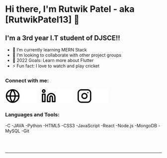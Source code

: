 # Hi there, I'm Rutwik Patel - aka [RutwikPatel13] 👋 


## I'm a 3rd year I.T student of DJSCE!!

- 🌱 I’m currently learning MERN Stack 
- 👯 I’m looking to collaborate with other project groups
- 🥅 2022 Goals: Learn more about Flutter
- ⚡ Fun fact: I love to watch and play cricket


### Connect with me:

[![website](./img/globe-light.svg)](https://rutwik.dev#gh-light-mode-only)
[![website](./img/globe-dark.svg)](https://rutwik.dev#gh-dark-mode-only)
&nbsp;&nbsp;
[![website](./img/linkedin-light.svg)](https://www.linkedin.com/in/rutwikpatel13#gh-light-mode-only)
[![website](./img/linkedin-dark.svg)](https://www.linkedin.com/in/rutwikpatel13#gh-dark-mode-only)
&nbsp;&nbsp;
[![website](./img/instagram-light.svg)](https://www.instagram.com/rutwik1313/#gh-light-mode-only)
[![website](./img/instagram-dark.svg)](https://www.instagram.com/rutwik1313/#gh-dark-mode-only)

### Languages and Tools:
-C
-JAVA
-Python
-HTML5
-CSS3
-JavaScript
-React
-Node.js
-MongoDB
-MySQL
-Git

<br />
<br />

---
